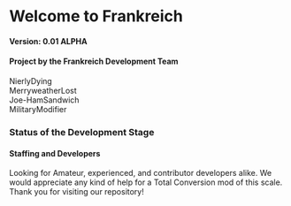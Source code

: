 # Welcome to Frankreich
#### Version: 0.01 ALPHA
#### Project by the Frankreich Development Team
NierlyDying <br />
MerryweatherLost <br />
Joe-HamSandwich <br />
MilitaryModifier <br />

### Status of the Development Stage
#### Staffing and Developers
Looking for Amateur, experienced, and contributor developers alike. We would appreciate any kind of help for a Total Conversion mod of this scale.
Thank you for visiting our repository!
